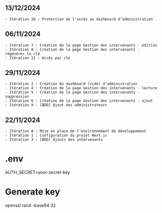 ## 13/12/2024
    - Itération 10 : Protection de l'accès au dashboard d’administration

## 06/11/2024
    - Itération 7 : Création de la page Gestion des intervenants - édition
    - Itération 8 : Création de la page Gestion des intervenants - régénérer la clé
    - Itération 11 : Accès par clé

## 29/11/2024
    - Itération 2 : Création du dashboard (vide) d’administration
    - Itération 4 : Création de la page Gestion des intervenants - lecture
    - Itération 5 : Création de la page Gestion des intervenants - suppression
    - Itération 6 : Création de la page Gestion des intervenants - ajout
    - Itération 9 : [BDD] Ajout des administrateurs
    
## 22/11/2024
    - Itération 0 : Mise en place de l’environnement de développement
    - Itération 1 : Configuration du projet Next.js
    - Itération 3 : [BDD] Ajouts des intervenants


# .env
AUTH_SECRET=your-secret-key

# Generate key
openssl rand -base64 32